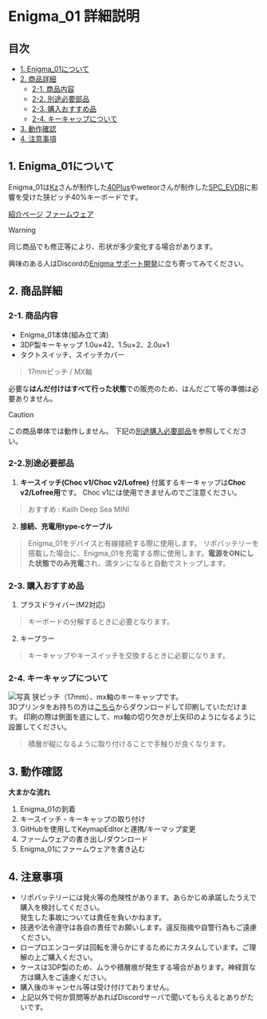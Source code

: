 # Enigma_01 詳細説明

## 目次
  - [1. Enigma_01について](#1-Enigma_01について)
  - [2. 商品詳細](#2-商品詳細)
    - [2-1. 商品内容](#2-1-商品内容)
    - [2-2. 別途必要部品](#2-2別途必要部品)
    - [2-3. 購入おすすめ品](#2-3-購入おすすめ品)
    - [2-4. キーキャップについて](#2-4-キーキャップについて)
  - [3. 動作確認](#3-動作確認)
  - [4. 注意事項](#4-注意事項)

## 1. Enigma_01について
Enigma_01は[Kz](https://x.com/kazu_dob)さんが制作した[40Plus](https://note.com/kazu_dob/n/n5ea06c3c5d62)やweteorさんが制作した[SPC_EVDR](https://github.com/weteor/SPC_EVDR)に影響を受けた狭ピッチ40%キーボードです。  

[紹介ページ](https://note.com/gunma_key/n/n348df0d37cfe)
[ファームウェア](https://github.com/nazuna293/zmk-config-Enigma_01)

> [!WARNING]
> 同じ商品でも修正等により、形状が多少変化する場合があります。

興味のある人はDiscordの[Enigma サポート開発](https://discord.gg/sYsCttWgKr)に立ち寄ってみてください。

## 2. 商品詳細

### 2-1. 商品内容

* Enigma_01本体(組み立て済)
* 3DP製キーキャップ 1.0u×42、1.5u×2、2.0u×1
* タクトスイッチ、スイッチカバー

> 17mmピッチ / MX軸

必要な**はんだ付けはすべて行った状態**での販売のため、はんだごて等の準備は必要ありません。

> [!CAUTION]
> この商品単体では動作しません。
> 下記の[別途購入必要部品](#2-2別途購入必要部品)を参照してください。

### 2-2.別途必要部品

1. **キースイッチ(Choc v1/Choc v2/Lofree)**
付属するキーキャップは**Choc v2/Lofree用**です。
Choc v1には使用できませんのでご注意ください。
> おすすめ : Kailh Deep Sea MINI
2. **接続、充電用type-cケーブル**
> Enigma_01をデバイスと有線接続する際に使用します。
> リポバッテリーを搭載した場合に、Enigma_01を充電する際に使用します。**電源をONにした状態でのみ充電**され、満タンになると自動でストップします。

### 2-3. 購入おすすめ品

1. プラスドライバー(M2対応)
> キーボードの分解するときに必要となります。
2. キープラー
> キーキャップやキースイッチを交換するときに必要になります。

### 2-4. キーキャップについて

![写真]()
狭ピッチ（17mm）、mx軸のキーキャップです。  
3Dプリンタをお持ちの方は[こちら]()からダウンロードして印刷していただけます。
印刷の際は側面を底にして、mx軸の切り欠きが上矢印のようになるように設置してください。
> 積層が縦になるように取り付けることで手触りが良くなります。


## 3. 動作確認

**大まかな流れ**
1. Enigma_01の到着
2. キースイッチ・キーキャップの取り付け
3. GitHubを使用してKeymapEditorと連携/キーマップ変更
4. ファームウェアの書き出し/ダウンロード
5. Enigma_01にファームウェアを書き込む

## 4. 注意事項

* リポバッテリーには発火等の危険性があります。あらかじめ承諾したうえで購入を検討してください。  
発生した事故については責任を負いかねます。
* 技適や法令遵守は各自の責任でお願いします。違反指摘や自警行為もご遠慮ください。
* ロープロエンコーダは回転を滑らかにするためにカスタムしています。ご理解の上ご購入ください。
* ケースは3DP製のため、ムラや積層痕が発生する場合があります。神経質な方は購入をご遠慮ください。
* 購入後のキャンセル等は受け付けておりません。
* 上記以外で何か質問等があればDiscordサーバで聞いてもらえるとありがたいです。
